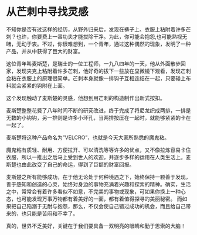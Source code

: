 # 从芒刺中寻找灵感

不知你是否有过这样的经历，从野外归来后，发现在裤子上、衣服上粘附着许多芒刺？也许，你要费上一番功夫才能拔除干净。为此，你可能会抱怨,也可能熟视无睹，无动于衷。不过，你很难想到，一个青年，通过这种偶然的现象，发明了一种产品，并从中获得了巨大的财富。 

这位青年叫麦斯楚，是瑞士的一位工程师，一九八四年的一天，他从外面散步回家，发现夹克上粘附着许多芒刺，他好奇的拔下一些放在显微镜下观看，发现芒刺会粘在衣服上的原理很简单。芒刺本身就像一排钩子互相连结在一起，只要碰上布料就会紧紧的钩附在上面。  

这个发现触动了麦斯楚的灵感，他想到用芒刺的构造制作出新式按扣。  

麦斯楚整整花费了八年时间不断的研究改进，终于完成了将尼龙织成两排，一排是无数的小钩钩，另一排则是许多小环孔，当两排按压在一起时，就能够紧紧的卡在一起了。  

麦斯楚将这种产品命名为”VELCRO”，也就是今天大家所熟悉的魔鬼粘。  

魔鬼粘有质轻、耐用、方便拉开、可以清洗等等许多的优点，又不像拉炼容易卡住衣服，所以一推出之后马上受到世人的欢迎，并逐步多样的运用在人类生活上。麦斯楚也由此改变了自己的命运，得到了巨额的财富回报。  

麦斯楚之所有能够成功，在于他无论处于何种境遇之下，始终保持一颗善于发现，善于感知和创造的心灵，始终对身边的事物充满着兴趣和探索的精神。确实，生活之中，常常会有着许多看似不如意，不完美的事物或现象，可如果你换上一种心态，也可能发现万事万物都有着美好的一面，都有着值得探寻的美丽秘密。 而如果把自己陷溺于无耐与抱怨，那么，不仅会使自己错过成功的机会，而且给自己带来的，也只能是苦闷和不幸了。  

真的，世界不乏美好，关键在于我们要具备一双明亮的眼睛和勤于思索的大脑！
  